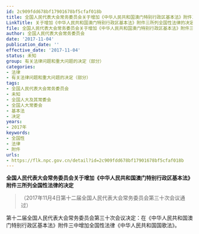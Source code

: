 ```yaml
---
id: 2c909fdd678bf17901678bf5cfaf018b
title: 全国人民代表大会常务委员会关于增加《中华人民共和国澳门特别行政区基本法》附件三所列全国性法律的决定（2017）
LinkTitle: 关于增加《中华人民共和国澳门特别行政区基本法》附件三所列全国性法律的决定（2017）
file: 全国人民代表大会常务委员会关于增加《中华人民共和国澳门特别行政区基本法》附件三所列全国性法律的决定（2017）_2c909fdd678bf17901678bf5cfaf018b.docx
author: 全国人民代表大会常务委员会
date: '2017-11-04'
publication_date: ''
effective_date: '2017-11-04'
status: 未知
group: 有关法律问题和重大问题的决定（部分）
categories:
- 法律
- 有关法律问题和重大问题的决定（部分）
tags:
- 全国人民代表大会常务委员会
- 未知
- 全国人大及其常委会
- 全国人大常委会
- 基本法
- 决定
years:
- 2017年
keywords:
- 全国性
- 法律
- 附件
urls:
- https://flk.npc.gov.cn/detail?id=2c909fdd678bf17901678bf5cfaf018b
---
```


**全国人民代表大会常务委员会关于增加《中华人民共和国澳门特别行政区基本法》附件三所列全国性法律的决定**

> （2017年11月4日第十二届全国人民代表大会常务委员会第三十次会议通过）

第十二届全国人民代表大会常务委员会第三十次会议决定：在《中华人民共和国澳门特别行政区基本法》附件三中增加全国性法律《中华人民共和国国歌法》。
